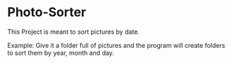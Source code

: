 # Photo-Sorter

This Project is meant to sort pictures by date.

Example:
  Give it a folder full of pictures and the program will create folders to sort them by year, month and day.
